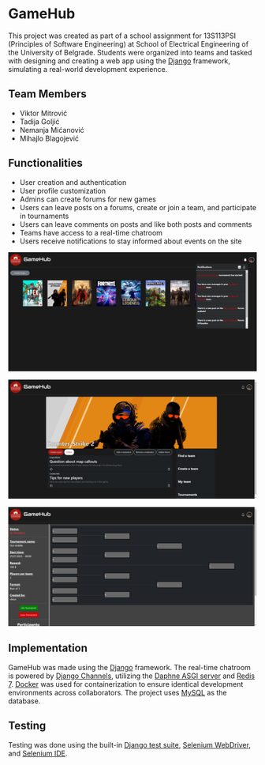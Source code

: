 # GameHub

This project was created as part of a school assignment for 13S113PSI (Principles of Software Engineering) at School of Electrical Engineering of the University of Belgrade. Students were organized into teams and tasked with designing and creating a web app using the [Django](https://www.djangoproject.com/) framework, simulating a real-world development experience.

## Team Members

- Viktor Mitrović
- Tadija Goljić
- Nemanja Mićanović
- Mihajlo Blagojević

## Functionalities

- User creation and authentication
- User profile customization
- Admins can create forums for new games
- Users can leave posts on a forums, create or join a team, and participate in tournaments
- Users can leave comments on posts and like both posts and comments
- Teams have access to a real-time chatroom
- Users receive notifications to stay informed about events on the site

![Main Page Screenshot](./Screenshots/index.png)

![Forum Page Screenshot](./Screenshots/forum.png)

![Tournament Page Screenshot](./Screenshots/tournament.png)

## Implementation

GameHub was made using the [Django](https://www.djangoproject.com/) framework. The real-time chatroom is powered by [Django Channels](https://github.com/django/channels), utilizing the [Daphne ASGI server](https://github.com/django/daphne) and [Redis 7](https://redis.io/). [Docker](https://www.docker.com/) was used for containerization to ensure identical development environments across collaborators. The project uses [MySQL](https://www.mysql.com/) as the database.

## Testing

Testing was done using the built-in [Django test suite](https://docs.djangoproject.com/en/5.1/topics/testing/), [Selenium WebDriver](https://www.selenium.dev/documentation/webdriver/), and [Selenium IDE](https://www.selenium.dev/selenium-ide/).
